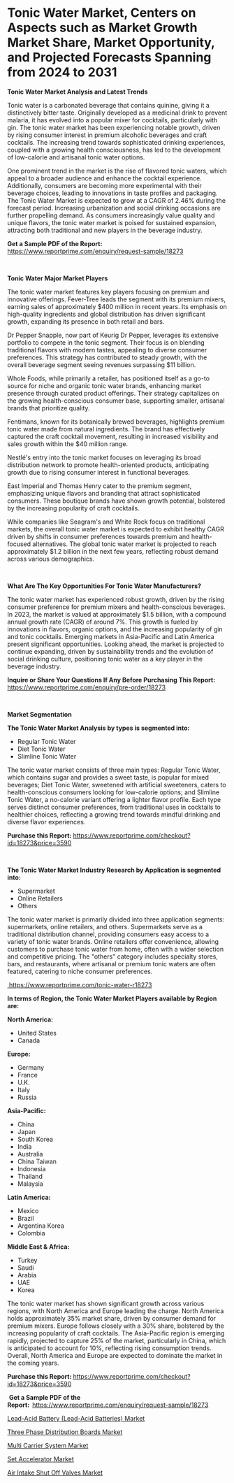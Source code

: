 <p><h1>Tonic Water Market, Centers on Aspects such as Market Growth Market Share, Market Opportunity, and Projected Forecasts Spanning from 2024 to 2031</h1></p><p><strong>Tonic Water Market Analysis and Latest Trends</strong></p>
<p><p>Tonic water is a carbonated beverage that contains quinine, giving it a distinctively bitter taste. Originally developed as a medicinal drink to prevent malaria, it has evolved into a popular mixer for cocktails, particularly with gin. The tonic water market has been experiencing notable growth, driven by rising consumer interest in premium alcoholic beverages and craft cocktails. The increasing trend towards sophisticated drinking experiences, coupled with a growing health consciousness, has led to the development of low-calorie and artisanal tonic water options.</p><p>One prominent trend in the market is the rise of flavored tonic waters, which appeal to a broader audience and enhance the cocktail experience. Additionally, consumers are becoming more experimental with their beverage choices, leading to innovations in taste profiles and packaging. The Tonic Water Market is expected to grow at a CAGR of 2.46% during the forecast period. Increasing urbanization and social drinking occasions are further propelling demand. As consumers increasingly value quality and unique flavors, the tonic water market is poised for sustained expansion, attracting both traditional and new players in the beverage industry.</p></p>
<p><strong>Get a Sample PDF of the Report:&nbsp;</strong> <a href="https://www.reportprime.com/enquiry/request-sample/18273?utm_campaign=1834&utm_medium=2&utm_source=Github&utm_content=ia&utm_term=24122024&utm_id=tonic-water">https://www.reportprime.com/enquiry/request-sample/18273</a></p>
<p>&nbsp;</p>
<p><strong>Tonic Water Major Market Players</strong></p>
<p><p>The tonic water market features key players focusing on premium and innovative offerings. Fever-Tree leads the segment with its premium mixers, earning sales of approximately $400 million in recent years. Its emphasis on high-quality ingredients and global distribution has driven significant growth, expanding its presence in both retail and bars.</p><p>Dr Pepper Snapple, now part of Keurig Dr Pepper, leverages its extensive portfolio to compete in the tonic segment. Their focus is on blending traditional flavors with modern tastes, appealing to diverse consumer preferences. This strategy has contributed to steady growth, with the overall beverage segment seeing revenues surpassing $11 billion.</p><p>Whole Foods, while primarily a retailer, has positioned itself as a go-to source for niche and organic tonic water brands, enhancing market presence through curated product offerings. Their strategy capitalizes on the growing health-conscious consumer base, supporting smaller, artisanal brands that prioritize quality.</p><p>Fentimans, known for its botanically brewed beverages, highlights premium tonic water made from natural ingredients. The brand has effectively captured the craft cocktail movement, resulting in increased visibility and sales growth within the $40 million range.</p><p>Nestlé's entry into the tonic market focuses on leveraging its broad distribution network to promote health-oriented products, anticipating growth due to rising consumer interest in functional beverages.</p><p>East Imperial and Thomas Henry cater to the premium segment, emphasizing unique flavors and branding that attract sophisticated consumers. These boutique brands have shown growth potential, bolstered by the increasing popularity of craft cocktails.</p><p>While companies like Seagram's and White Rock focus on traditional markets, the overall tonic water market is expected to exhibit healthy CAGR driven by shifts in consumer preferences towards premium and health-focused alternatives. The global tonic water market is projected to reach approximately $1.2 billion in the next few years, reflecting robust demand across various demographics.</p></p>
<p>&nbsp;</p>
<p><strong>What Are The Key Opportunities For Tonic Water Manufacturers?</strong></p>
<p><p>The tonic water market has experienced robust growth, driven by the rising consumer preference for premium mixers and health-conscious beverages. In 2023, the market is valued at approximately $1.5 billion, with a compound annual growth rate (CAGR) of around 7%. This growth is fueled by innovations in flavors, organic options, and the increasing popularity of gin and tonic cocktails. Emerging markets in Asia-Pacific and Latin America present significant opportunities. Looking ahead, the market is projected to continue expanding, driven by sustainability trends and the evolution of social drinking culture, positioning tonic water as a key player in the beverage industry.</p></p>
<p><strong>Inquire or Share Your Questions If Any Before Purchasing This Report:</strong> <a href="https://www.reportprime.com/enquiry/pre-order/18273?utm_campaign=1834&utm_medium=2&utm_source=Github&utm_content=ia&utm_term=24122024&utm_id=tonic-water">https://www.reportprime.com/enquiry/pre-order/18273</a></p>
<p>&nbsp;</p>
<p><strong>Market Segmentation</strong></p>
<p><strong>The Tonic Water Market Analysis by types is segmented into:</strong></p>
<p><ul><li>Regular Tonic Water</li><li>Diet Tonic Water</li><li>Slimline Tonic Water</li></ul></p>
<p><p>The tonic water market consists of three main types: Regular Tonic Water, which contains sugar and provides a sweet taste, is popular for mixed beverages; Diet Tonic Water, sweetened with artificial sweeteners, caters to health-conscious consumers looking for low-calorie options; and Slimline Tonic Water, a no-calorie variant offering a lighter flavor profile. Each type serves distinct consumer preferences, from traditional uses in cocktails to healthier choices, reflecting a growing trend towards mindful drinking and diverse flavor experiences.</p></p>
<p><strong>Purchase this Report:&nbsp;</strong><a href="https://www.reportprime.com/checkout?id=18273&price=3590&utm_campaign=1834&utm_medium=2&utm_source=Github&utm_content=ia&utm_term=24122024&utm_id=tonic-water">https://www.reportprime.com/checkout?id=18273&price=3590</a></p>
<p>&nbsp;</p>
<p><strong>The Tonic Water Market Industry Research by Application is segmented into:</strong></p>
<p><ul><li>Supermarket</li><li>Online Retailers</li><li>Others</li></ul></p>
<p><p>The tonic water market is primarily divided into three application segments: supermarkets, online retailers, and others. Supermarkets serve as a traditional distribution channel, providing consumers easy access to a variety of tonic water brands. Online retailers offer convenience, allowing customers to purchase tonic water from home, often with a wider selection and competitive pricing. The "others" category includes specialty stores, bars, and restaurants, where artisanal or premium tonic waters are often featured, catering to niche consumer preferences.</p></p>
<p><a href="https://www.reportprime.com/tonic-water-r18273?utm_campaign=1834&utm_medium=2&utm_source=Github&utm_content=ia&utm_term=24122024&utm_id=tonic-water">&nbsp;https://www.reportprime.com/tonic-water-r18273</a></p>
<p><strong>In terms of Region, the Tonic Water Market Players available by Region are:</strong></p>
<p>
    <p> <strong> North America: </strong>
        <ul>
            <li>United States</li>
            <li>Canada</li>
        </ul>
        </p> 
    <p> <strong> Europe: </strong>
        <ul>
            <li>Germany</li>
            <li>France</li>
            <li>U.K.</li>
            <li>Italy</li>
            <li>Russia</li>
        </ul>
        </p> 
    <p> <strong> Asia-Pacific: </strong>
        <ul>
            <li>China</li>
            <li>Japan</li>
            <li>South Korea</li>
            <li>India</li>
            <li>Australia</li>
            <li>China Taiwan</li>
            <li>Indonesia</li>
            <li>Thailand</li>
            <li>Malaysia</li>
        </ul>
        </p> 
    <p> <strong> Latin America: </strong>
        <ul>
            <li>Mexico</li>
            <li>Brazil</li>
            <li>Argentina Korea</li>
            <li>Colombia</li>
        </ul>
        </p> 
    <p> <strong> Middle East & Africa: </strong>
        <ul>
            <li>Turkey</li>
            <li>Saudi</li>
            <li>Arabia</li>
            <li>UAE</li>
            <li>Korea</li>
        </ul>
    </p>
    </p>
<p><p>The tonic water market has shown significant growth across various regions, with North America and Europe leading the charge. North America holds approximately 35% market share, driven by consumer demand for premium mixers. Europe follows closely with a 30% share, bolstered by the increasing popularity of craft cocktails. The Asia-Pacific region is emerging rapidly, projected to capture 25% of the market, particularly in China, which is anticipated to account for 10%, reflecting rising consumption trends. Overall, North America and Europe are expected to dominate the market in the coming years.</p></p>
<p><strong>Purchase this Report: </strong><a href="https://www.reportprime.com/checkout?id=18273&price=3590&utm_campaign=1834&utm_medium=2&utm_source=Github&utm_content=ia&utm_term=24122024&utm_id=tonic-water">https://www.reportprime.com/checkout?id=18273&price=3590</a></p>
<p>&nbsp;<strong>Get a Sample PDF of the Report:&nbsp;&nbsp;</strong><a href="https://www.reportprime.com/enquiry/request-sample/18273?utm_campaign=1834&utm_medium=2&utm_source=Github&utm_content=ia&utm_term=24122024&utm_id=tonic-water">https://www.reportprime.com/enquiry/request-sample/18273</a></p>
<p><strong></strong></p>
<p><p><a href="https://github.com/arnoldannice0/Market-Research-Report-List-1/blob/main/lead-acid-battery-lead-acid-batteries-market.md?utm_campaign=1834&utm_medium=2&utm_source=Github&utm_content=ia&utm_term=24122024&utm_id=tonic-water">Lead-Acid Battery (Lead-Acid Batteries) Market</a></p><p><a href="https://github.com/justalichtenberger/Market-Research-Report-List-1/blob/main/three-phase-distribution-boards-market.md?utm_campaign=1834&utm_medium=2&utm_source=Github&utm_content=ia&utm_term=24122024&utm_id=tonic-water">Three Phase Distribution Boards Market</a></p><p><a href="https://www.linkedin.com/pulse/multi-carrier-system-market-study-findings-forecast-cagr-135-mq08e?utm_campaign=1834&utm_medium=2&utm_source=Github&utm_content=ia&utm_term=24122024&utm_id=tonic-water">Multi Carrier System Market</a></p><p><a href="https://www.linkedin.com/pulse/c-glance-reports-anmec?utm_campaign=1834&utm_medium=2&utm_source=Github&utm_content=ia&utm_term=24122024&utm_id=tonic-water">Set Accelerator Market</a></p><p><a href="https://www.linkedin.com/pulse/evolution-air-intake-shut-off-valves-market-key-shifts-httuf?utm_campaign=1834&utm_medium=2&utm_source=Github&utm_content=ia&utm_term=24122024&utm_id=tonic-water">Air Intake Shut Off Valves Market</a></p></p>